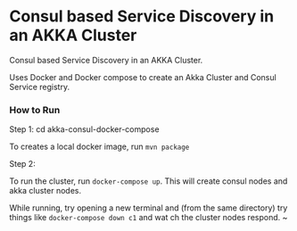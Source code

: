 # Consul based Service Discovery in an AKKA Cluster
Consul based Service Discovery in an AKKA Cluster.

Uses Docker and Docker compose to create an Akka Cluster and Consul Service registry.

### How to Run
Step 1:
cd akka-consul-docker-compose

To creates a local docker image, run `mvn package`

Step 2:

To run the cluster, run `docker-compose up`. This will create consul nodes and akka cluster nodes.

While running, try opening a new terminal and (from the same directory) try things like `docker-compose down c1` and wat
ch the cluster nodes respond.
~
